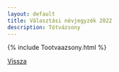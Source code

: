 ```yaml
---
layout: default
title: Választási névjegyzék 2022
description: Tótvázsony
---
```


{% include Tootvaazsony.html %}

[Vissza](./)